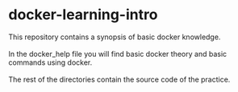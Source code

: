 # docker-learning-intro

This repository contains a synopsis of basic docker knowledge.<br>
<br>
In the docker_help file you will find basic docker theory and basic commands using docker.<br>
<br>
The rest of the directories contain the source code of the practice.
